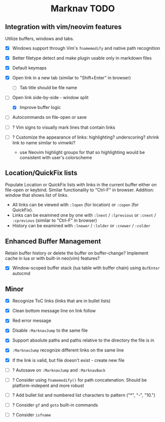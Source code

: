 <div align="center">

# Marknav TODO

</div>

## Integration with vim/neovim features

Utilize buffers, windows and tabs.

- [x] Windows support through Vim's `fnamemodify` and native path recognition
- [x] Better filetype detect and make plugin usable only in markdown files
- [x] Default keymaps
- [x] Open link in a new tab (similar to "Shift+Enter" in browser)
    * [ ] Tab title should be file name
- [ ] Open link side-by-side - window split
   * [x] Improve buffer logic
- [ ] Autocommands on file-open or save

- [ ] ? Vim signs to visually mark lines that contain links
- [ ] ? Customize the appearance of links: highlighting? underscoring? shrink link to name similar to vimwiki?
    * use Neovim highlight groups for that so highlighting would be consistent with user's colorscheme

## Location/QuickFix lists

Populate Location or QuickFix lists with links in the current buffer either on file-open or keybind.
Similar functionality to "Ctrl-F" in browser. Addition: window that shows list of links.

- All links can be viewed with `:lopen` (for location) or `:copen` (for QuickFix).
- Links can be examined one by one with `:lnext` / `:lprevious` or `:cnext` / `:cprevious` (similar to "Ctrl-F" in browser)
- History can be examined with `:lnewer` / `:lolder` or `:cnewer` / `:colder`

## Enhanced Buffer Management

Retain buffer history or delete the buffer on buffer-change?
Implement cache in lua or with built-in neo(vim) features?

- [x] Window-scoped buffer stack (lua table with buffer chain) using `BufEnter` autocmd

## Minor
- [x] Recognize ToC links (links that are in bullet lists)
- [x] Clean bottom message line on link follow
- [x] Red error message
- [x] Disable `:MarknavJump` to the same file
- [x] Support absolute paths and paths relative to the directory the file is in
- [x] `:MarknavJump` recognize different links on the same line
- [x] If the link is valid, but file doesn't exist - create new file

- [ ] ? Autosave on `:MarknavJump` and `:MarknavBack`
- [ ] ? Consider using `fnamemodify()` for path concatenation. Should be platform-indepent and more robust
- [ ] ? Add bullet list and numbered list characters to pattern ("*", "-", "10.")
- [ ] ? Consider `gf` and `goto` built-in commands
- [ ] ? Consider `isfname`



